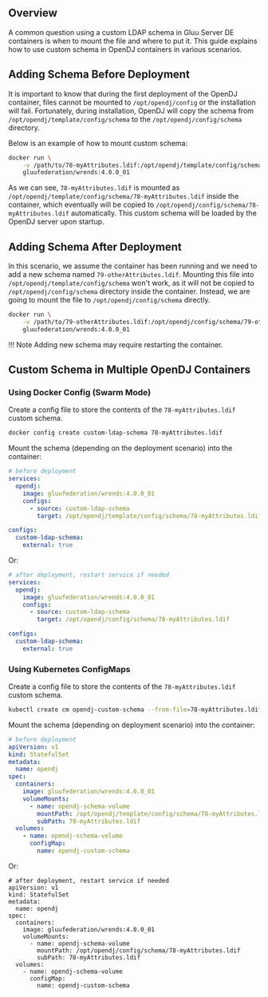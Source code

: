 ## Overview

A common question using a custom LDAP schema in Gluu Server DE containers is when to mount the file and where to put it.
This guide explains how to use custom schema in OpenDJ containers in various scenarios.

## Adding Schema Before Deployment

It is important to know that during the first deployment of the OpenDJ container, files cannot be mounted to `/opt/opendj/config` or the installation will fail. Fortunately, during installation, OpenDJ will copy the schema from `/opt/opendj/template/config/schema` to the `/opt/opendj/config/schema` directory.

Below is an example of how to mount custom schema:

```sh
docker run \
    -v /path/to/78-myAttributes.ldif:/opt/opendj/template/config/schema/78-myAttributes.ldif \
    gluufederation/wrends:4.0.0_01
```

As we can see, `78-myAttributes.ldif` is mounted as `/opt/opendj/template/config/schema/78-myAttributes.ldif` inside the container, which eventually will be copied to `/opt/opendj/config/schema/78-myAttributes.ldif` automatically. This custom schema will be loaded by the OpenDJ server upon startup.

## Adding Schema After Deployment

In this scenario, we assume the container has been running and we need to add a new schema named `79-otherAttributes.ldif`.
Mounting this file into `/opt/opendj/template/config/schema` won't work, as it will not be copied to `/opt/opendj/config/schema` directory inside the container. Instead, we are going to mount the file to `/opt/opendj/config/schema` directly.

```sh
docker run \
    -v /path/to/79-otherAttributes.ldif:/opt/opendj/config/schema/79-otherAttributes.ldif \
    gluufederation/wrends:4.0.0_01
```

!!! Note
    Adding new schema may require restarting the container.

## Custom Schema in Multiple OpenDJ Containers

### Using Docker Config (Swarm Mode)

Create a config file to store the contents of the `78-myAttributes.ldif` custom schema.

```sh
docker config create custom-ldap-schema 78-myAttributes.ldif
```

Mount the schema (depending on the deployment scenario) into the container:

```yaml
# before deployment
services:
  opendj:
    image: gluufederation/wrends:4.0.0_01
    configs:
      - source: custom-ldap-schema
        target: /opt/opendj/template/config/schema/78-myAttributes.ldif

configs:
  custom-ldap-schema:
    external: true
```

Or:

```yaml
# after deployment, restart service if needed
services:
  opendj:
    image: gluufederation/wrends:4.0.0_01
    configs:
      - source: custom-ldap-schema
        target: /opt/opendj/config/schema/78-myAttributes.ldif

configs:
  custom-ldap-schema:
    external: true
```

### Using Kubernetes ConfigMaps

Create a config file to store the contents of the `78-myAttributes.ldif` custom schema.

```sh
kubectl create cm opendj-custom-schema --from-file=78-myAttributes.ldif
```

Mount the schema (depending on deployment scenario) into the container:

```yaml
# before deployment
apiVersion: v1
kind: StatefulSet
metadata:
  name: opendj
spec:
  containers:
    image: gluufederation/wrends:4.0.0_01
    volumeMounts:
      - name: opendj-schema-volume
        mountPath: /opt/opendj/template/config/schema/78-myAttributes.ldif
        subPath: 78-myAttributes.ldif
  volumes:
    - name: opendj-schema-volume
      configMap:
        name: opendj-custom-schema
```

Or:

    # after deployment, restart service if needed
    apiVersion: v1
    kind: StatefulSet
    metadata:
      name: opendj
    spec:
      containers:
        image: gluufederation/wrends:4.0.0_01
        volumeMounts:
          - name: opendj-schema-volume
            mountPath: /opt/opendj/config/schema/78-myAttributes.ldif
            subPath: 78-myAttributes.ldif
      volumes:
        - name: opendj-schema-volume
          configMap:
            name: opendj-custom-schema
